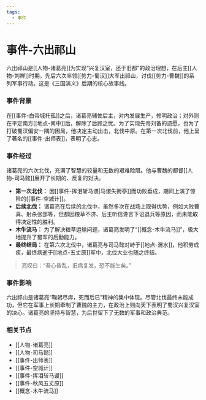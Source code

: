 ```yaml
---
tags:
  - 事件
---
```

# 事件-六出祁山

六出祁山是[[人物-诸葛亮]]为实现“兴复汉室，还于旧都”的政治理想，在后主[[人物-刘禅]]时期，先后六次率领[[势力-蜀汉]]大军出祁山，讨伐[[势力-曹魏]]的系列军事行动。这是《三国演义》后期的核心故事线。

### 事件背景

在[[事件-白帝城托孤]]之后，诸葛亮辅佐后主，对内发展生产，修明政治；对外则在平定南方[[地点-南中]]后，解除了后顾之忧。为了实现先帝刘备的遗愿，也为了打破蜀汉偏安一隅的困局，他决定主动出击，北伐中原。在第一次北伐前，他上呈了著名的[[事件-出师表]]，表明了心志。

### 事件经过

诸葛亮的六次北伐，充满了智慧的较量和无数的艰难险阻。他与曹魏的都督[[人物-司马懿]]展开了长期的、反复的对决。

*   **第一次北伐：** 因[[事件-挥泪斩马谡|马谡失街亭]]而功败垂成，期间上演了惊险的[[事件-空城计]]。
*   **后续北伐：** 诸葛亮在后续的北伐中，虽然多次在战场上取得优势，例如大败曹真、射杀张郃等，但都因粮草不济、后主听信谗言下诏退兵等原因，而未能取得决定性的胜利。
*   **木牛流马：** 为了解决粮草运输问题，诸葛亮发明了“[[概念-木牛流马]]”，极大地提升了蜀军的后勤能力。
*   **最终结局：** 在第六次北伐中，诸葛亮与司马懿对峙于[[地点-渭水]]，他积劳成疾，最终病逝于[[地点-五丈原]]军中，北伐大业也随之终结。

> 亮叹曰：“吾心昏乱，旧病复发，恐不能生矣。”

### 事件影响

六出祁山是诸葛亮“鞠躬尽瘁，死而后已”精神的集中体现。尽管北伐最终未能成功，但它在军事上长期牵制了曹魏的主力，在政治上则向天下表明了蜀汉兴复汉室的决心。诸葛亮的坚持与智慧，为后世留下了无数的军事和政治典范。

### 相关节点
- [[人物-诸葛亮]]
- [[人物-司马懿]]
- [[事件-出师表]]
- [[事件-空城计]]
- [[事件-挥泪斩马谡]]
- [[事件-秋风五丈原]]
- [[概念-木牛流马]]
